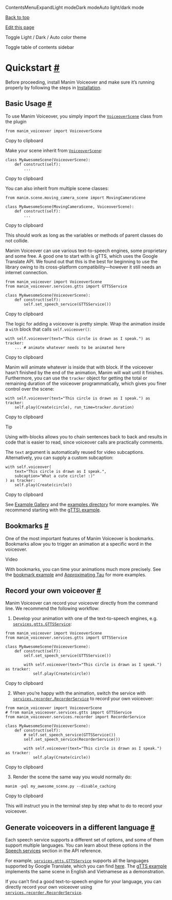 ContentsMenuExpandLight modeDark modeAuto light/dark mode

[Back to top](https://voiceover.manim.community/en/stable/quickstart.html#)

[Edit this page](https://github.com/ManimCommunity/manim-voiceover/edit/main/docs/source/quickstart.rst "Edit this page")

Toggle Light / Dark / Auto color theme

Toggle table of contents sidebar

# Quickstart [\#](https://voiceover.manim.community/en/stable/quickstart.html\#quickstart "Permalink to this heading")

Before proceeding, install Manim Voiceover and make sure it’s running properly by following the steps in [Installation](https://voiceover.manim.community/en/stable/installation.html).

## Basic Usage [\#](https://voiceover.manim.community/en/stable/quickstart.html\#basic-usage "Permalink to this heading")

To use Manim Voiceover, you simply import the [`VoiceoverScene`](https://voiceover.manim.community/en/stable/api.html#manim_voiceover.VoiceoverScene "manim_voiceover.VoiceoverScene")
class from the plugin

```
from manim_voiceover import VoiceoverScene

```

Copy to clipboard

Make your scene inherit from [`VoiceoverScene`](https://voiceover.manim.community/en/stable/api.html#manim_voiceover.VoiceoverScene "manim_voiceover.VoiceoverScene"):

```
class MyAwesomeScene(VoiceoverScene):
    def construct(self):
        ...

```

Copy to clipboard

You can also inherit from multiple scene classes:

```
from manim.scene.moving_camera_scene import MovingCameraScene

class MyAwesomeScene(MovingCameraScene, VoiceoverScene):
    def construct(self):
        ...

```

Copy to clipboard

This should work as long as the variables or methods of parent classes do not collide.

Manim Voiceover can use various text-to-speech engines, some
proprietary and some free. A good one to start with is gTTS, which uses
the Google Translate API. We found out that this is the best
for beginning to use the library owing to its cross-platform compatibility—however it still needs
an internet connection.

```
from manim_voiceover import VoiceoverScene
from manim_voiceover.services.gtts import GTTSService

class MyAwesomeScene(VoiceoverScene):
    def construct(self):
        self.set_speech_service(GTTSService())

```

Copy to clipboard

The logic for adding a voiceover is pretty simple. Wrap the animation
inside a `with` block that calls `self.voiceover()`:

```
with self.voiceover(text="This circle is drawn as I speak.") as tracker:
    ... # animate whatever needs to be animated here

```

Copy to clipboard

Manim will animate whatever is inside that with block. If the voiceover
hasn’t finished by the end of the animation, Manim will wait
until it finishes. Furthermore, you can use the `tracker` object for getting
the total or remaining duration of the voiceover programmatically, which
gives you finer control over the scene:

```
with self.voiceover(text="This circle is drawn as I speak.") as tracker:
    self.play(Create(circle), run_time=tracker.duration)

```

Copy to clipboard

Tip

Using with-blocks allows you to chain sentences back to back and results in code that is easier to read, since voiceover calls are practically comments.

The `text` argument is automatically reused for video subcaptions. Alternatively, you can supply a custom subcaption:

```
with self.voiceover(
    text="This circle is drawn as I speak.",
    subcaption="What a cute circle! :)"
) as tracker:
    self.play(Create(circle))

```

Copy to clipboard

See [Example Gallery](https://voiceover.manim.community/en/stable/examples.html) and the [examples directory](https://github.com/ManimCommunity/manim-voiceover/blob/main/examples)
for more examples. We recommend starting with the [gTTS\\
example](https://github.com/ManimCommunity/manim-voiceover/blob/main/examples/gtts-example.py).

## Bookmarks [\#](https://voiceover.manim.community/en/stable/quickstart.html\#bookmarks "Permalink to this heading")

One of the most important features of Manim Voiceover is bookmarks.
Bookmarks allow you to trigger an animation at a specific word in the voiceover.

Video


With bookmarks, you can time your animations much more precisely. See the [bookmark example](https://github.com/ManimCommunity/manim-voiceover/blob/main/examples/bookmark-example.py) and [Approximating Tau](https://github.com/ManimCommunity/manim-voiceover/blob/main/examples/approximating-tau.py) for more examples.

## Record your own voiceover [\#](https://voiceover.manim.community/en/stable/quickstart.html\#record-your-own-voiceover "Permalink to this heading")

Manim Voiceover can record your voiceover directly from the command line. We recommend the following workflow:

1. Develop your animation with one of the text-to-speech engines, e.g. [`services.gtts.GTTSService`](https://voiceover.manim.community/en/stable/api.html#manim_voiceover.services.gtts.GTTSService "manim_voiceover.services.gtts.GTTSService"):


```
from manim_voiceover import VoiceoverScene
from manim_voiceover.services.gtts import GTTSService

class MyAwesomeScene(VoiceoverScene):
    def construct(self):
        self.set_speech_service(GTTSService())

        with self.voiceover(text="This circle is drawn as I speak.") as tracker:
            self.play(Create(circle))

```

Copy to clipboard

2. When you’re happy with the animation, switch the service with [`services.recorder.RecorderService`](https://voiceover.manim.community/en/stable/api.html#manim_voiceover.services.recorder.RecorderService "manim_voiceover.services.recorder.RecorderService") to record your own voiceover:


```
from manim_voiceover import VoiceoverScene
# from manim_voiceover.services.gtts import GTTSService
from manim_voiceover.services.recorder import RecorderService

class MyAwesomeScene(VoiceoverScene):
    def construct(self):
        # self.set_speech_service(GTTSService())
        self.set_speech_service(RecorderService())

        with self.voiceover(text="This circle is drawn as I speak.") as tracker:
            self.play(Create(circle))

```

Copy to clipboard

3. Render the scene the same way you would normally do:


```
manim -pql my_awesome_scene.py --disable_caching

```

Copy to clipboard

This will instruct you in the terminal step by step what to do to record your voiceover.

## Generate voiceovers in a different language [\#](https://voiceover.manim.community/en/stable/quickstart.html\#generate-voiceovers-in-a-different-language "Permalink to this heading")

Each speech service supports a different set of options, and some of them
support multiple languages. You can learn about these options in the
[Speech services](https://voiceover.manim.community/en/stable/api.html#api-speech-services) section in the API reference.

For example, [`services.gtts.GTTSService`](https://voiceover.manim.community/en/stable/api.html#manim_voiceover.services.gtts.GTTSService "manim_voiceover.services.gtts.GTTSService")
supports all the languages supported by Google Translate, which you
can find [here](https://cloud.google.com/translate/docs/languages).
The [gTTS example](https://github.com/ManimCommunity/manim-voiceover/blob/main/examples/gtts-example.py)
implements the same scene in English and Vietnamese as a demonstration.

If you can’t find a good text-to-speech engine for your language, you can directly
record your own voiceover using [`services.recorder.RecorderService`](https://voiceover.manim.community/en/stable/api.html#manim_voiceover.services.recorder.RecorderService "manim_voiceover.services.recorder.RecorderService").